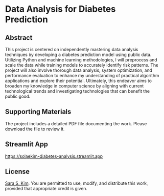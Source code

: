 # Data Analysis for Diabetes Prediction
## Abstract
This project is centered on independently mastering data analysis techniques by developing a diabetes prediction model using public data. Utilizing Python and machine learning methodologies, I will preprocess and scale the data while training models to accurately identify risk patterns. The project will also involve thorough data analysis, system optimization, and performance evaluation to enhance my understanding of practical algorithm applications and explore their potential. Ultimately, this endeavor aims to broaden my knowledge in computer science by aligning with current technological trends and investigating technologies that can benefit the public good.
## Supporting Materials
The project includes a detailed PDF file documenting the work. Please download the file to review it.
## Streamlit App
https://solaekim-diabetes-analysis.streamlit.app
## License
[Sara S. Kim](https://github.com/srsk-sci/). You are permitted to use, modify, and distribute this work, provided that appropriate credit is given.
